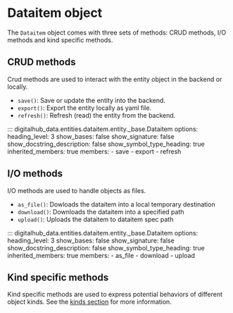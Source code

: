 # Dataitem object

The `Dataitem` object comes with three sets of methods: CRUD methods, I/O methods and kind specific methods.

## CRUD methods

Crud methods are used to interact with the entity object in the backend or locally.

- `save()`: Save or update the entity into the backend.
- `export()`: Export the entity locally as yaml file.
- `refresh()`: Refresh (read) the entity from the backend.

::: digitalhub_data.entities.dataitem.entity._base.Dataitem
    options:
        heading_level: 3
        show_bases: false
        show_signature: false
        show_docstring_description: false
        show_symbol_type_heading: true
        inherited_members: true
        members:
            - save
            - export
            - refresh

## I/O methods

I/O methods are used to handle objects as files.

- `as_file()`: Dowloads the dataitem into a local temporary destination
- `download()`: Downloads the dataitem into a specified path
- `upload()`: Uploads the dataitem to dataitem spec path

::: digitalhub_data.entities.dataitem.entity._base.Dataitem
    options:
        heading_level: 3
        show_bases: false
        show_signature: false
        show_docstring_description: false
        show_symbol_type_heading: true
        inherited_members: true
        members:
            - as_file
            - download
            - upload

## Kind specific methods

Kind specific methods are used to express potential behaviors of different object kinds.
See the [kinds section](kinds.md) for more information.
